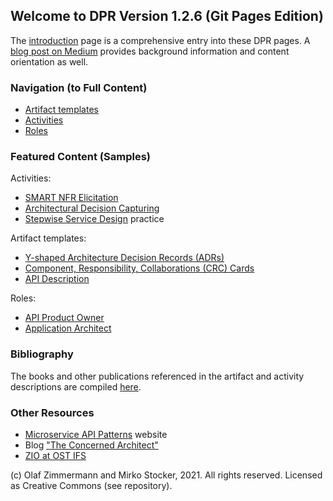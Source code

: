 ## Welcome to DPR Version 1.2.6 (Git Pages Edition) 

The [introduction](./introduction.md) page is a comprehensive entry into these DPR pages. A [blog post on Medium](https://medium.com/olzzio/design-practice-repository-dpr-ed5e9d0e91cd) provides background information and content orientation as well.

### Navigation (to Full Content)

* [Artifact templates](./artifact-templates/index.md) 
* [Activities](./activities/index.md)
* [Roles](./roles/index.md)

### Featured Content (Samples)

Activities:

* [SMART NFR Elicitation](activities/DPR-SMART-NFR-Elicitation.md)
* [Architectural Decision Capturing](activities/DPR-ArchitecturalDecisionCapturing.md)
* [Stepwise Service Design](activities/SDPR-StepwiseServiceDesign.md) practice

Artifact templates:

* [Y-shaped Architecture Decision Records (ADRs)](artifact-templates/DPR-ArchitecturalDecisionRecordYForm.md)
* [Component, Responsibility, Collaborations (CRC) Cards](artifact-templates/DPR-CRCCard.md)
* [API Description](artifact-templates/SDPR-APIDescription.md)

Roles:

* [API Product Owner](roles/SDPR-APIProductOwner.md)
* [Application Architect](roles/DPR-ApplicationArchitectRole.md)

<!--
### Preview (TODO enable when book draft is out)

<iframe width='160' height='400' src='https://leanpub.com/dpr/embed' frameborder='0' allowtransparency='true'></iframe>
-->

### Bibliography 

The books and other publications referenced in the artifact and activity descriptions are compiled [here](background-information/literature.md).

### Other Resources

* [Microservice API Patterns](https://microservice-api-patterns.org/) website 
* Blog ["The Concerned Architect"](https://ozimmer.ch/blog/)
* [ZIO at OST IFS](https://ifs.hsr.ch/Olaf-Zimmermann.11623.0.html?&L=4)

(c) Olaf Zimmermann and Mirko Stocker, 2021. All rights reserved. Licensed as Creative Commons (see repository). 